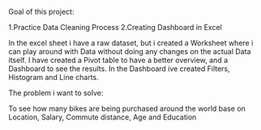 Goal of this project:

1.Practice Data Cleaning Process
2.Creating Dashboard in Excel

In the excel sheet i have a raw dataset, but i created a Worksheet where i can play around with Data without doing any changes on the actual Data itself.
I have created a Pivot table to have a better overview, and a Dashboard to see the results. In the Dashboard ive created Filters, Histogram and Line charts.

The problem i want to solve:

To see how many bikes are being purchased around the world base on Location, Salary, Commute distance, Age and Education
